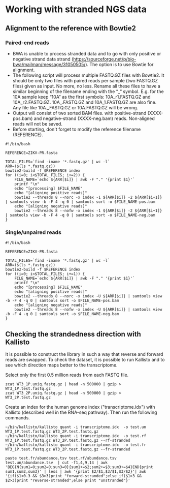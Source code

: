 # Working with stranded NGS data
## Alignment to the reference with Bowtie2
### Paired-end reads
- BWA is unable to process stranded data and to go with only positive or negative strand data strand (https://sourceforge.net/p/bio-bwa/mailman/message/31050505/). The option is to use Bowtie for alignment.
- The following script will process multiple FASTQ.GZ files with Bowtie2. It should be only two files with paired reads per sample (two FASTQ.GZ files) given as input. No more, no less. Rename all these files to have a similar beginning of the filename ending with the “\_“ symbol. E.g. for the 10A sample keep “10A” as the first symbols: 10A\_r1.FASTQ.GZ and 10A\_r2.FASTQ.GZ. 10A\_.FASTQ.GZ and 10A\_1.FASTQ.GZ are also fine. Any file like 10A.\_FASTQ.GZ or 10A.FASTQ.GZ will be wrong.
- Output will consist of two sorted BAM files. with positive-strand (XXXX-pos.bam) and negative-strand (XXXX-neg.bam) reads. Non-aligned reads will not be saved.
- Before starting, don't forget to modify the reference filename (REFERENCE).

```
#!/bin/bash

REFERENCE=ZIKV-PR.fasta

TOTAL_FILES=`find -iname '*.fastq.gz' | wc -l`
ARR=($(ls *.fastq.gz))
bowtie2-build -f $REFERENCE index
for ((i=0; i<$TOTAL_FILES; i+=2)) {
    FILE_NAME=`echo ${ARR[$i]} | awk -F "." '{print $1}'`
    printf "\n"
    echo "[processing] $FILE_NAME"
    echo "[aligning positive reads]"
    bowtie2 --threads 8 --norc -x index -1 ${ARR[$i]} -2 ${ARR[$i+1]} | samtools view -b -F 4 -q 0 | samtools sort -o $FILE_NAME-pos.bam
    echo "[aligning negative reads]"
    bowtie2 --threads 8 --nofw -x index -1 ${ARR[$i]} -2 ${ARR[$i+1]} | samtools view -b -F 4 -q 0 | samtools sort -o $FILE_NAME-neg.bam
}
```
### Single/unpaired reads
```
#!/bin/bash

REFERENCE=ZIKV-PR.fasta

TOTAL_FILES=`find -iname '*.fastq.gz' | wc -l`
ARR=($(ls *.fastq.gz))
bowtie2-build -f $REFERENCE index
for ((i=0; i<$TOTAL_FILES; i+=1)) {
    FILE_NAME=`echo ${ARR[$i]} | awk -F "." '{print $1}'`
    printf "\n"
    echo "[processing] $FILE_NAME"
    echo "[aligning positive reads]"
    bowtie2 --threads 8 --norc -x index -U ${ARR[$i]} | samtools view -b -F 4 -q 0 | samtools sort -o $FILE_NAME-pos.bam
    echo "[aligning negative reads]"
    bowtie2 --threads 8 --nofw -x index -U ${ARR[$i]} | samtools view -b -F 4 -q 0 | samtools sort -o $FILE_NAME-neg.bam
}
```

## Checking the strandedness direction with Kallisto
It is possible to construct the library in such a way that reverse and forward reads are swapped. To check the dataset, it is possible to run Kallisto and to see which direction maps better to the transcriptome.

Select only the first 0.5 million reads from each FASTQ file.
```
zcat WT3_1P.uniq.fastq.gz | head -n 500000 | gzip > WT3_1P.test.fastq.gz
zcat WT3_2P.uniq.fastq.gz | head -n 500000 | gzip > WT3_2P.test.fastq.gz
```

Create an index for the human genome index ("transcriptome.idx") with Kallisto (described well in the RNA-seq pathway). Then run the following commands.

```
~/bin/kallisto/kallisto quant -i transcriptome.idx  -o test.un WT3_1P.test.fastq.gz WT3_2P.test.fastq.gz 
~/bin/kallisto/kallisto quant -i transcriptome.idx  -o test.rf WT3_1P.test.fastq.gz WT3_2P.test.fastq.gz --rf-stranded
~/bin/kallisto/kallisto quant -i transcriptome.idx  -o test.fr WT3_1P.test.fastq.gz WT3_2P.test.fastq.gz --fr-stranded

paste test.fr/abundance.tsv test.rf/abundance.tsv test.un/abundance.tsv  | cut -f1,4,9,14 | awk 'BEGIN{sum1=0;sum2=0;sun3=0}{sum1+=$2;sum2+=$3;sum3+=$4}END{print sum1,sum2,sum3}' | less | awk '{print $2/$1,$3/$1,$3/$2}'| awk '{if($1<0.3 && $3>3)print "forward-stranded";else if($1>3 && $2>3)print "reverse-stranded";else print "unstranded"}'
```

